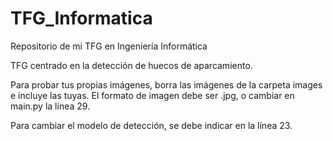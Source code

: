# TFG_Informatica
Repositorio de mi TFG en Ingeniería Informática

TFG centrado en la detección de huecos de aparcamiento.

Para probar tus propias imágenes, borra las imágenes de la carpeta images e incluye las tuyas. El formato de imagen debe ser .jpg, o cambiar en main.py la línea 29.

Para cambiar el modelo de detección, se debe indicar en la línea 23.

